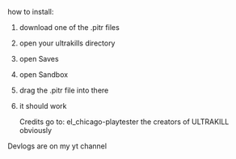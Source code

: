how to install:
1. download one of the .pitr files
2. open your ultrakills directory
3. open Saves
4. open Sandbox
5. drag the .pitr file into there
6. it should work


   Credits go to: el_chicago-playtester           the creators of ULTRAKILL obviously         


Devlogs are on my yt channel
